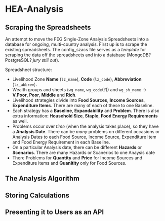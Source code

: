 # HEA-Analysis

## Scraping the Spreadsheets

An attempt to move the FEG Single-Zone Analysis Spreadsheets into a database for ongoing, multi-country analysis.
First up is to scrape the existing spreadsheets. The config_szacs file serves as a _template_ for scraping the data off the spreadsheets and into a database (MongoDB? PostgreSQL? _jury still out_).

Spreadsheet structure:
   - Livelihood Zone **Name** (`lz_name`), **Code** (`lz_code`), **Abbreviation** (`lz_abbrev`).
   - Wealth groups and sheets (`wg_name`, `wg_code`(?)) and `wg_sh_name` -> **V.Poor**, **Poor**, **Middle** and **Rich**.
   - Livelihood strategies divide into **Food Sources**, **Income Sources**, **Expenditure Items**. There are many of each of these to one Baseline.
   - Each strategy has a **Baseline**, **Expandability** and **Problem**. There is also extra information: **Household Size**, **Staple**, **Food Energy Requirements** as well.
   - Problems occur over _time_ (when the analysis takes place), so they have a **Analysis Date**. There can be _many_ problems on different occasions or Analysis Dates to each Food Source, Income Source, Expenditure Item and Food Energy Requirement in each Baseline.
   - On a particular Analysis date, there can be different **Hazards** or **Scenarios**. There are many Hazards or Scanerios to one Anaysis date
   - There Problems for **Quantity** and **Price** for Income Sources and Expenditure Items and **Quanitity** only for Food Sources.

## The Analysis Algorithm

## Storing Calculations

## Presenting it to Users as an API

